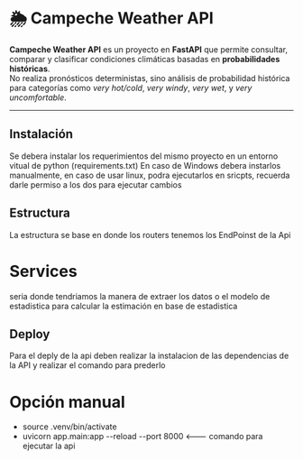 # 🌦️ Campeche Weather API

**Campeche Weather API** es un proyecto en **FastAPI** que permite consultar, comparar y clasificar condiciones climáticas basadas en **probabilidades históricas**.  
No realiza pronósticos deterministas, sino análisis de probabilidad histórica para categorías como *very hot/cold*, *very windy*, *very wet*, y *very uncomfortable*.

---

## Instalación 
Se debera instalar los requerimientos del mismo proyecto en un entorno vitual de python (requirements.txt) En caso de Windows debera instarlos manualmente, en caso de usar linux, podra ejecutarlos en sricpts, recuerda darle permiso a los dos para ejecutar cambios

## Estructura
La estructura se base en donde los routers tenemos los EndPoinst de la Api 
# Services 
seria donde tendriamos la manera de extraer los datos o el modelo de estadistica para calcular la estimación en base de estadistica 


## Deploy
Para el deply de la api deben realizar la instalacion de las dependencias de la API y realizar el comando para prederlo
# Opción manual
 - source .venv/bin/activate
- uvicorn app.main:app --reload --port 8000 <--- comando para ejecutar la api


